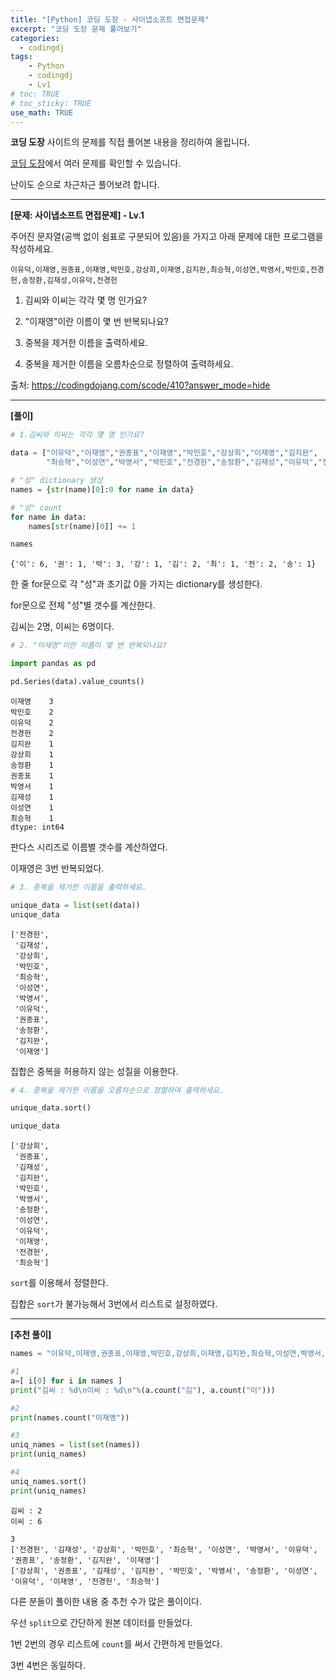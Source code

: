 ```yaml
---
title: "[Python] 코딩 도장 - 사이냅소프트 면접문제"
excerpt: "코딩 도장 문제 풀어보기"
categories: 
  - codingdj
tags: 
    - Python
    - codingdj
    - Lv1
# toc: TRUE
# toc_sticky: TRUE
use_math: TRUE
---
```


**코딩 도장** 사이트의 문제를 직접 풀어본 내용을 정리하여 올립니다.

[코딩 도장](https://codingdojang.com/)에서 여러 문제를 확인할 수 있습니다.

난이도 순으로 차근차근 풀어보려 합니다.

---

**[문제: 사이냅소프트 면접문제] - Lv.1**

주어진 문자열(공백 없이 쉼표로 구분되어 있음)을 가지고 아래 문제에 대한 프로그램을 작성하세요.

```
이유덕,이재영,권종표,이재영,박민호,강상희,이재영,김지완,최승혁,이성연,박영서,박민호,전경헌,송정환,김재성,이유덕,전경헌
```

1. 김씨와 이씨는 각각 몇 명 인가요?


2. "이재영"이란 이름이 몇 번 반복되나요?


3. 중복을 제거한 이름을 출력하세요.


4. 중복을 제거한 이름을 오름차순으로 정렬하여 출력하세요.

출처: <https://codingdojang.com/scode/410?answer_mode=hide>

---

**[풀이]**


```python
# 1.김씨와 이씨는 각각 몇 명 인가요?

data = ["이유덕","이재영","권종표","이재영","박민호","강상희","이재영","김지완",
        "최승혁","이성연","박영서","박민호","전경헌","송정환","김재성","이유덕","전경헌"]

# "성" dictionary 생성
names = {str(name)[0]:0 for name in data}

# "성" count
for name in data:
    names[str(name)[0]] += 1

names
```




    {'이': 6, '권': 1, '박': 3, '강': 1, '김': 2, '최': 1, '전': 2, '송': 1}



한 줄 for문으로 각 "성"과 초기값 0을 가지는 dictionary를 생성한다.

for문으로 전체 "성"별 갯수를 계산한다.

김씨는 2명, 이씨는 6명이다.


```python
# 2. "이재영"이란 이름이 몇 번 반복되나요?

import pandas as pd

pd.Series(data).value_counts()
```




    이재영    3
    박민호    2
    이유덕    2
    전경헌    2
    김지완    1
    강상희    1
    송정환    1
    권종표    1
    박영서    1
    김재성    1
    이성연    1
    최승혁    1
    dtype: int64



판다스 시리즈로 이름별 갯수를 계산하였다.

이재영은 3번 반복되었다.


```python
# 3. 중복을 제거한 이름을 출력하세요.

unique_data = list(set(data))
unique_data
```




    ['전경헌',
     '김재성',
     '강상희',
     '박민호',
     '최승혁',
     '이성연',
     '박영서',
     '이유덕',
     '권종표',
     '송정환',
     '김지완',
     '이재영']



집합은 중복을 허용하지 않는 성질을 이용한다.


```python
# 4. 중복을 제거한 이름을 오름차순으로 정렬하여 출력하세요.

unique_data.sort()

unique_data
```




    ['강상희',
     '권종표',
     '김재성',
     '김지완',
     '박민호',
     '박영서',
     '송정환',
     '이성연',
     '이유덕',
     '이재영',
     '전경헌',
     '최승혁']



`sort`를 이용해서 정렬한다.

집합은 `sort`가 불가능해서 3번에서 리스트로 설정하였다.

---

**[추천 풀이]**


```python
names = "이유덕,이재영,권종표,이재영,박민호,강상희,이재영,김지완,최승혁,이성연,박영서,박민호,전경헌,송정환,김재성,이유덕,전경헌".split(",")

#1
a=[ i[0] for i in names ]
print("김씨 : %d\n이씨 : %d\n"%(a.count("김"), a.count("이")))

#2
print(names.count("이재영"))

#3
uniq_names = list(set(names))
print(uniq_names)

#4
uniq_names.sort()
print(uniq_names)
```

    김씨 : 2
    이씨 : 6
    
    3
    ['전경헌', '김재성', '강상희', '박민호', '최승혁', '이성연', '박영서', '이유덕', '권종표', '송정환', '김지완', '이재영']
    ['강상희', '권종표', '김재성', '김지완', '박민호', '박영서', '송정환', '이성연', '이유덕', '이재영', '전경헌', '최승혁']
    

다른 분들이 풀이한 내용 중 추천 수가 많은 풀이이다.

우선 `split`으로 간단하게 원본 데이터를 만들었다.

1번 2번의 경우 리스트에 `count`를 써서 간편하게 만들었다.

3번 4번은 동일하다.
